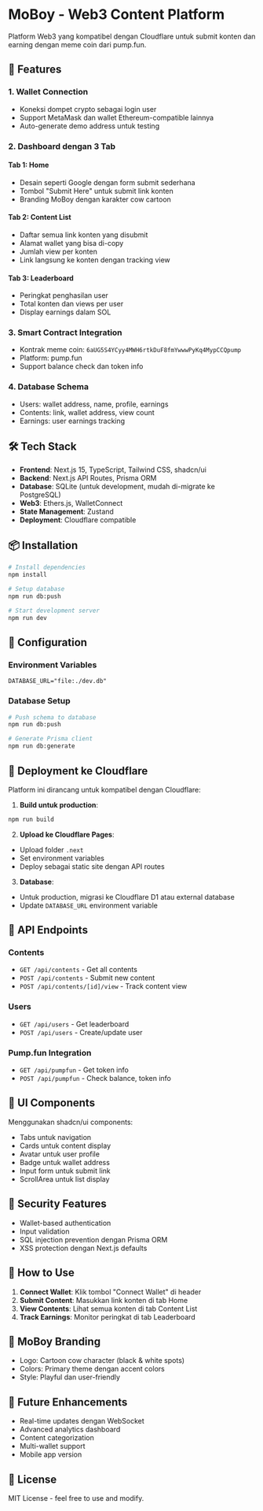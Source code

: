 # MoBoy - Web3 Content Platform

Platform Web3 yang kompatibel dengan Cloudflare untuk submit konten dan earning dengan meme coin dari pump.fun.

## 🚀 Features

### 1. Wallet Connection
- Koneksi dompet crypto sebagai login user
- Support MetaMask dan wallet Ethereum-compatible lainnya
- Auto-generate demo address untuk testing

### 2. Dashboard dengan 3 Tab

#### Tab 1: Home
- Desain seperti Google dengan form submit sederhana
- Tombol "Submit Here" untuk submit link konten
- Branding MoBoy dengan karakter cow cartoon

#### Tab 2: Content List
- Daftar semua link konten yang disubmit
- Alamat wallet yang bisa di-copy
- Jumlah view per konten
- Link langsung ke konten dengan tracking view

#### Tab 3: Leaderboard
- Peringkat penghasilan user
- Total konten dan views per user
- Display earnings dalam SOL

### 3. Smart Contract Integration
- Kontrak meme coin: `6aUG5S4YCyy4MWH6rtkDuF8fmYwwwPyKq4MypCCQpump`
- Platform: pump.fun
- Support balance check dan token info

### 4. Database Schema
- Users: wallet address, name, profile, earnings
- Contents: link, wallet address, view count
- Earnings: user earnings tracking

## 🛠 Tech Stack

- **Frontend**: Next.js 15, TypeScript, Tailwind CSS, shadcn/ui
- **Backend**: Next.js API Routes, Prisma ORM
- **Database**: SQLite (untuk development, mudah di-migrate ke PostgreSQL)
- **Web3**: Ethers.js, WalletConnect
- **State Management**: Zustand
- **Deployment**: Cloudflare compatible

## 📦 Installation

```bash
# Install dependencies
npm install

# Setup database
npm run db:push

# Start development server
npm run dev
```

## 🔧 Configuration

### Environment Variables
```env
DATABASE_URL="file:./dev.db"
```

### Database Setup
```bash
# Push schema to database
npm run db:push

# Generate Prisma client
npm run db:generate
```

## 🚀 Deployment ke Cloudflare

Platform ini dirancang untuk kompatibel dengan Cloudflare:

1. **Build untuk production**:
```bash
npm run build
```

2. **Upload ke Cloudflare Pages**:
- Upload folder `.next`
- Set environment variables
- Deploy sebagai static site dengan API routes

3. **Database**:
- Untuk production, migrasi ke Cloudflare D1 atau external database
- Update `DATABASE_URL` environment variable

## 📱 API Endpoints

### Contents
- `GET /api/contents` - Get all contents
- `POST /api/contents` - Submit new content
- `POST /api/contents/[id]/view` - Track content view

### Users
- `GET /api/users` - Get leaderboard
- `POST /api/users` - Create/update user

### Pump.fun Integration
- `GET /api/pumpfun` - Get token info
- `POST /api/pumpfun` - Check balance, token info

## 🎨 UI Components

Menggunakan shadcn/ui components:
- Tabs untuk navigation
- Cards untuk content display
- Avatar untuk user profile
- Badge untuk wallet address
- Input form untuk submit link
- ScrollArea untuk list display

## 🔐 Security Features

- Wallet-based authentication
- Input validation
- SQL injection prevention dengan Prisma ORM
- XSS protection dengan Next.js defaults

## 🎯 How to Use

1. **Connect Wallet**: Klik tombol "Connect Wallet" di header
2. **Submit Content**: Masukkan link konten di tab Home
3. **View Contents**: Lihat semua konten di tab Content List
4. **Track Earnings**: Monitor peringkat di tab Leaderboard

## 🐄 MoBoy Branding

- Logo: Cartoon cow character (black & white spots)
- Colors: Primary theme dengan accent colors
- Style: Playful dan user-friendly

## 🔄 Future Enhancements

- Real-time updates dengan WebSocket
- Advanced analytics dashboard
- Content categorization
- Multi-wallet support
- Mobile app version

## 📄 License

MIT License - feel free to use and modify.